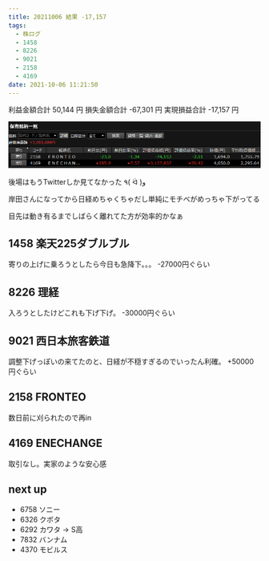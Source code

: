 ```yaml
---
title: 20211006 結果 -17,157
tags:
  - 株ログ
  - 1458
  - 8226
  - 9021
  - 2158
  - 4169
date: 2021-10-06 11:21:50
---
```


利益金額合計 50,144 円
損失金額合計 -67,301 円
実現損益合計 -17,157 円

![i](/kab/img/20211006000.png)

後場はもうTwitterしか見てなかった ٩( ᐛ )و

岸田さんになってから日経めちゃくちゃだし単純にモチベがめっちゃ下がってる

目先は動き有るまでしばらく離れてた方が効率的かなぁ

## 1458 楽天225ダブルブル

寄りの上げに乗ろうとしたら今日も急降下。。。 -27000円ぐらい

## 8226 理経

入ろうとしたけどこれも下げ下げ。 -30000円ぐらい

## 9021 西日本旅客鉄道

調整下げっぽいの来てたのと、日経が不穏すぎるのでいったん利確。 +50000円ぐらい

## 2158 FRONTEO

数日前に刈られたので再in

## 4169 ENECHANGE

取引なし。実家のような安心感

## next up

- 6758 ソニー
- 6326 クボタ
- 6292 カワタ → S高
- 7832 バンナム
- 4370 モビルス

